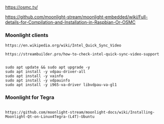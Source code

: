 

https://osmc.tv/



https://github.com/moonlight-stream/moonlight-embedded/wiki/Full-details-for-Compilation-and-Installation-in-Raspbian-Or-OSMC





### Moonlight clients
```
https://en.wikipedia.org/wiki/Intel_Quick_Sync_Video

https://streambuilder.pro/how-to-check-intel-quick-sync-video-support


sudo apt update && sudo apt upgrade -y
sudo apt install -y vdpau-driver-all
sudo apt install -y vainfo
sudo apt install -y vdpauinfo
sudo apt install -y i965-va-driver libvdpau-va-gl1

```



### Moonlight for Tegra
```

https://github.com/moonlight-stream/moonlight-docs/wiki/Installing-Moonlight-Qt-on-Linux4Tegra-(L4T)-Ubuntu

```

